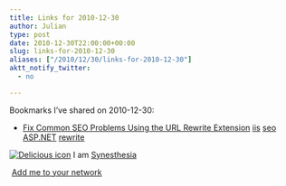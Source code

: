 ```yaml
---
title: Links for 2010-12-30
author: Julian
type: post
date: 2010-12-30T22:00:00+00:00
slug: links-for-2010-12-30 
aliases: ["/2010/12/30/links-for-2010-12-30"]
aktt_notify_twitter:
  - no

---
```

Bookmarks I&#8217;ve shared on 2010-12-30:

  * [Fix Common SEO Problems Using the URL Rewrite Extension][1] 
    [iis][2] [seo][3] [ASP.NET][4] [rewrite][5] </li> </ul> 
    
    <p class="deliciouslink">
      <a href="https://del.icio.us/synesthesia" title="See all my bookmarks on del.icio.us"><img src="https://www.synesthesia.co.uk/images/deliciousicon.jpg" alt="Delicious icon" /></a>&nbsp;I am <a href="https://del.icio.us/synesthesia" title="See all my bookmarks on del.icio.us">Synesthesia</a>
    </p>
    
    <p class="deliciouslink">
      <a href="https://del.icio.us/network?add=synesthesia" title="Add me to your del.icio.us network"><img src="https://www.synesthesia.co.uk/images/add.gif" alt="" /></a>&nbsp;<a href="https://del.icio.us/network?add=synesthesia" title="Add me to your del.icio.us network">Add me to your network</a>
    </p>

 [1]: https://weblogs.asp.net/scottgu/archive/2010/04/20/tip-trick-fix-common-seo-problems-using-the-url-rewrite-extension.aspx
 [2]: https://delicious.com/synesthesia/iis
 [3]: https://delicious.com/synesthesia/seo
 [4]: https://delicious.com/synesthesia/ASP.NET
 [5]: https://delicious.com/synesthesia/rewrite
